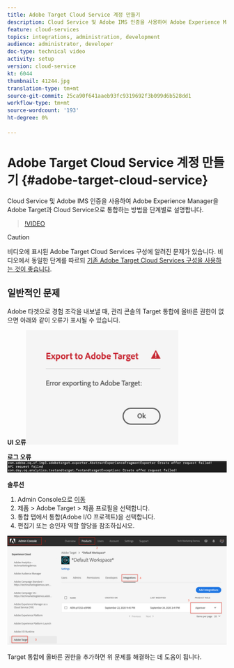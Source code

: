 ```yaml
---
title: Adobe Target Cloud Service 계정 만들기
description: Cloud Service 및 Adobe IMS 인증을 사용하여 Adobe Experience Manager을 Adobe Target과 Cloud Service으로 통합하는 방법에 대한 단계별 연습
feature: cloud-services
topics: integrations, administration, development
audience: administrator, developer
doc-type: technical video
activity: setup
version: cloud-service
kt: 6044
thumbnail: 41244.jpg
translation-type: tm+mt
source-git-commit: 25ca90f641aaeb93fc9319692f3b099d6b528dd1
workflow-type: tm+mt
source-wordcount: '193'
ht-degree: 0%

---
```



# Adobe Target Cloud Service 계정 만들기 {#adobe-target-cloud-service}

Cloud Service 및 Adobe IMS 인증을 사용하여 Adobe Experience Manager을 Adobe Target과 Cloud Service으로 통합하는 방법을 단계별로 설명합니다.

>[!VIDEO](https://video.tv.adobe.com/v/41244?quality=12&learn=on)

>[!CAUTION]
>
>비디오에 표시된 Adobe Target Cloud Services 구성에 알려진 문제가 있습니다. 비디오에서 동일한 단계를 따르되 [기존 Adobe Target Cloud Services 구성을 사용하는 것이 좋습니다](https://docs.adobe.com/content/help/en/experience-manager-learn/aem-target-tutorial/aem-target-implementation/using-aem-cloud-services.html).

## 일반적인 문제

Adobe 타겟으로 경험 조각을 내보낼 때, 관리 콘솔의 Target 통합에 올바른 권한이 없으면 아래와 같이 오류가 표시될 수 있습니다.

**UI 오류**![Target API UI 오류](assets/error-target-offer.png)

**로그 오류**![Target API 콘솔 오류](assets/target-console-error.png)


**솔루션**

1. Admin Console으로 [이동](https://adminconsole.adobe.com/)
2. 제품 > Adobe Target > 제품 프로필을 선택합니다.
3. 통합 탭에서 통합(Adobe I/O 프로젝트)을 선택합니다.
4. 편집기 또는 승인자 역할 할당을 참조하십시오.

![Target API 오류](assets/target-permissions.png)

Target 통합에 올바른 권한을 추가하면 위 문제를 해결하는 데 도움이 됩니다.